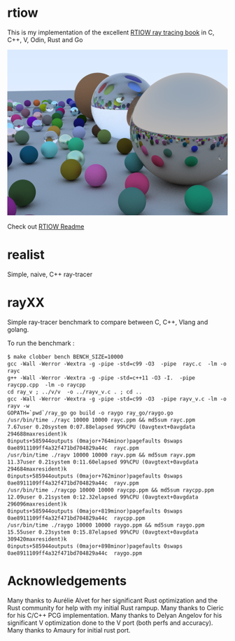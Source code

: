 # rtiow
This is my implementation of the excellent [RTIOW ray tracing book](https://raytracing.github.io/) in C, C++, V, Odin, Rust and Go

![C RTIOW screenshot](main14.png)

Check out [RTIOW Readme](rtiow/README.md)

# realist
Simple, naive, C++ ray-tracer

# rayXX
Simple ray-tracer benchmark to compare between C, C++, Vlang and golang.

To run the benchmark :
```
$ make clobber bench BENCH_SIZE=10000
gcc -Wall -Werror -Wextra -g -pipe -std=c99 -O3  -pipe  rayc.c  -lm -o rayc
g++ -Wall -Werror -Wextra -g -pipe -std=c++11 -O3 -I.  -pipe  raycpp.cpp  -lm -o raycpp
cd ray_v ; ../v/v  -o ../rayv_v.c . ; cd ..
gcc -Wall -Werror -Wextra -g -pipe -std=c99 -O3  -pipe rayv_v.c -lm -o rayv -w
GOPATH=`pwd`/ray_go go build -o raygo ray_go/raygo.go
/usr/bin/time ./rayc 10000 10000 rayc.ppm && md5sum rayc.ppm
7.67user 0.20system 0:07.88elapsed 99%CPU (0avgtext+0avgdata 294688maxresident)k
0inputs+585944outputs (0major+764minor)pagefaults 0swaps
0ae8911109ff4a32f471bd704829a44c  rayc.ppm
/usr/bin/time ./rayv 10000 10000 rayv.ppm && md5sum rayv.ppm
11.37user 0.21system 0:11.60elapsed 99%CPU (0avgtext+0avgdata 294684maxresident)k
0inputs+585944outputs (0major+762minor)pagefaults 0swaps
0ae8911109ff4a32f471bd704829a44c  rayv.ppm
/usr/bin/time ./raycpp 10000 10000 raycpp.ppm && md5sum raycpp.ppm
12.09user 0.21system 0:12.32elapsed 99%CPU (0avgtext+0avgdata 296096maxresident)k
0inputs+585944outputs (0major+819minor)pagefaults 0swaps
0ae8911109ff4a32f471bd704829a44c  raycpp.ppm
/usr/bin/time ./raygo 10000 10000 raygo.ppm && md5sum raygo.ppm
15.55user 0.23system 0:15.87elapsed 99%CPU (0avgtext+0avgdata 309420maxresident)k
0inputs+585944outputs (0major+898minor)pagefaults 0swaps
0ae8911109ff4a32f471bd704829a44c  raygo.ppm
```

# Acknowledgements
Many thanks to Aurélie Alvet for her significant Rust optimization
and the Rust community for help with my initial Rust rampup.
Many thanks to Cieric for his C/C++ PCG implementation.
Many thanks to Delyan Angelov for his significant V optimization
done to the V port (both perfs and accuracy).
Many thanks to Amaury for initial rust port.
